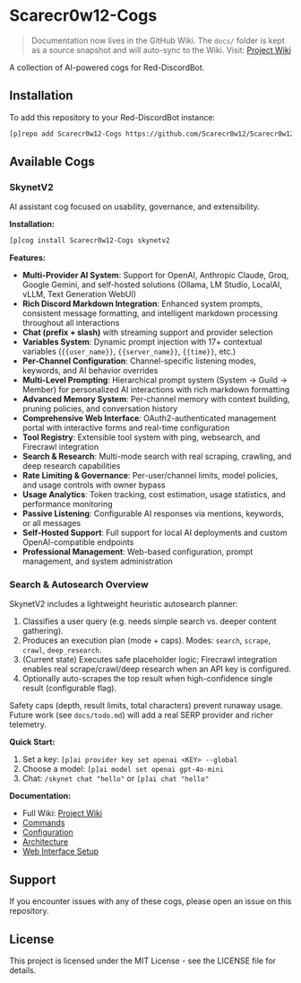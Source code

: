 # Scarecr0w12-Cogs

> Documentation now lives in the GitHub Wiki. The `docs/` folder is kept as a source snapshot and will auto-sync to the Wiki. Visit: [Project Wiki](https://github.com/Scarecr0w12/Scarecr0w12-Cogs/wiki)

A collection of AI-powered cogs for Red-DiscordBot.

## Installation

To add this repository to your Red-DiscordBot instance:

```bash
[p]repo add Scarecr0w12-Cogs https://github.com/Scarecr0w12/Scarecr0w12-Cogs
```

## Available Cogs

### SkynetV2

AI assistant cog focused on usability, governance, and extensibility.

**Installation:**
```bash
[p]cog install Scarecr0w12-Cogs skynetv2
```

**Features:**

- **Multi-Provider AI System**: Support for OpenAI, Anthropic Claude, Groq, Google Gemini, and self-hosted solutions (Ollama, LM Studio, LocalAI, vLLM, Text Generation WebUI)
- **Rich Discord Markdown Integration**: Enhanced system prompts, consistent message formatting, and intelligent markdown processing throughout all interactions
- **Chat (prefix + slash)** with streaming support and provider selection
- **Variables System**: Dynamic prompt injection with 17+ contextual variables (`{{user_name}}`, `{{server_name}}`, `{{time}}`, etc.)
- **Per-Channel Configuration**: Channel-specific listening modes, keywords, and AI behavior overrides
- **Multi-Level Prompting**: Hierarchical prompt system (System → Guild → Member) for personalized AI interactions with rich markdown formatting
- **Advanced Memory System**: Per-channel memory with context building, pruning policies, and conversation history
- **Comprehensive Web Interface**: OAuth2-authenticated management portal with interactive forms and real-time configuration
- **Tool Registry**: Extensible tool system with ping, websearch, and Firecrawl integration
- **Search & Research**: Multi-mode search with real scraping, crawling, and deep research capabilities
- **Rate Limiting & Governance**: Per-user/channel limits, model policies, and usage controls with owner bypass
- **Usage Analytics**: Token tracking, cost estimation, usage statistics, and performance monitoring
- **Passive Listening**: Configurable AI responses via mentions, keywords, or all messages
- **Self-Hosted Support**: Full support for local AI deployments and custom OpenAI-compatible endpoints
- **Professional Management**: Web-based configuration, prompt management, and system administration

### Search & Autosearch Overview

SkynetV2 includes a lightweight heuristic autosearch planner:

1. Classifies a user query (e.g. needs simple search vs. deeper content gathering).
2. Produces an execution plan (mode + caps). Modes: `search`, `scrape`, `crawl`, `deep_research`.
3. (Current state) Executes safe placeholder logic; Firecrawl integration enables real scrape/crawl/deep research when an API key is configured.
4. Optionally auto-scrapes the top result when high-confidence single result (configurable flag).

Safety caps (depth, result limits, total characters) prevent runaway usage. Future work (see `docs/todo.md`) will add a real SERP provider and richer telemetry.

**Quick Start:**

1. Set a key: `[p]ai provider key set openai <KEY> --global`
2. Choose a model: `[p]ai model set openai gpt-4o-mini`
3. Chat: `/skynet chat "hello"` or `[p]ai chat "hello"`

**Documentation:**
- Full Wiki: [Project Wiki](https://github.com/Scarecr0w12/Scarecr0w12-Cogs/wiki)
- [Commands](docs/commands.md)
- [Configuration](docs/configuration.md)
- [Architecture](docs/architecture.md)
- [Web Interface Setup](docs/web-oauth-setup.md)

## Support

If you encounter issues with any of these cogs, please open an issue on this repository.

## License

This project is licensed under the MIT License - see the LICENSE file for details.
